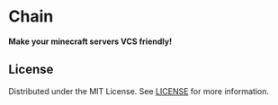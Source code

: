 # Chain

**Make your minecraft servers VCS friendly!**

## License

Distributed under the MIT License. See [LICENSE](/LICENSE) for more information.
